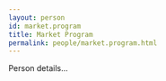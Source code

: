 ```yaml
---
layout: person
id: market.program
title: Market Program
permalink: people/market.program.html
---
```


Person details...